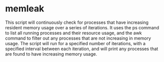 # memleak
This script will continuously check for processes that have increasing resident memory usage over a series of iterations. It uses the ps command to list all running processes and their resource usage, and the awk command to filter out any processes that are not increasing in memory usage. The script will run for a specified number of iterations, with a specified interval between each iteration, and will print any processes that are found to have increasing memory usage.

